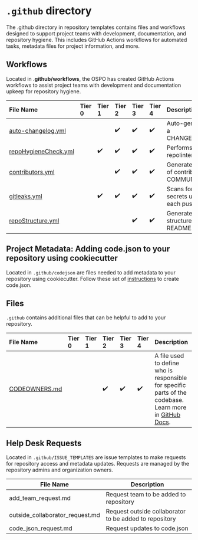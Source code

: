 # `.github` directory

The .github directory in repository templates contains files and workflows designed to support project teams with development, documentation, and repository hygiene. This includes GitHub Actions workflows for automated tasks, metadata files for project information, and more.

## Workflows

Located in .**github/workflows**, the OSPO has created GitHub Actions workflows to assist project teams with development and documentation upkeep for repository hygiene.

| File Name                                                                                                                                                      | Tier 0 | Tier 1 | Tier 2 | Tier 3 | Tier 4 | Description                                      |
| :------------------------------------------------------------------------------------------------------------------------------------------------------------- | :----- | :----- | :----- | :----- | :----- | :----------------------------------------------- |
| [auto-changelog.yml](https://github.com/DSACMS/repo-scaffolder/blob/main/tier3/%7B%7Bcookiecutter.project_slug%7D%7D/.github/workflows/auto-changelog.yml)     |        |        | ✔️     | ✔️     | ✔️     | Auto-generates a CHANGELOG.md                    |
| [repoHygieneCheck.yml](https://github.com/DSACMS/repo-scaffolder/blob/main/tier3/%7B%7Bcookiecutter.project_slug%7D%7D/.github/workflows/repoHygieneCheck.yml) |        | ✔️     | ✔️     | ✔️     | ✔️     | Performs repolinter checks                       |
| [contributors.yml](https://github.com/DSACMS/repo-scaffolder/blob/main/tier3/%7B%7Bcookiecutter.project_slug%7D%7D/.github/workflows/contributors.yml)         |        |        | ✔️     | ✔️     | ✔️     | Generates a list of contributors in COMMUNITY.md |
| [gitleaks.yml](https://github.com/DSACMS/repo-scaffolder/blob/main/tier3/%7B%7Bcookiecutter.project_slug%7D%7D/.github/workflows/gitleaks.yml)                 |        | ✔️     | ✔️     | ✔️     | ✔️     | Scans for secrets upon each push or PR           |
| [repoStructure.yml](https://github.com/DSACMS/repo-scaffolder/blob/main/tier3/%7B%7Bcookiecutter.project_slug%7D%7D/.github/workflows/repoStructure.yml)       |        |        |        | ✔️     | ✔️     | Generates repo structure in README.md            |

## Project Metadata: Adding code.json to your repository using cookiecutter

Located in `.github/codejson` are files needed to add metadata to your repository using cookiecutter. Follow these set of [instructions](https://github.com/DSACMS/repo-scaffolder?tab=readme-ov-file#metadata-collection-using-codejson) to create code.json.

## Files

`.github` contains additional files that can be helpful to add to your repository.

| File Name                                                                                                                              | Tier 0 | Tier 1 | Tier 2 | Tier 3 | Tier 4 | Description                                                                                                                                                                                                                                      |
| :------------------------------------------------------------------------------------------------------------------------------------- | :----- | :----- | :----- | :----- | :----- | :----------------------------------------------------------------------------------------------------------------------------------------------------------------------------------------------------------------------------------------------- |
| [CODEOWNERS.md](https://github.com/DSACMS/repo-scaffolder/blob/main/tier3/%7B%7Bcookiecutter.project_slug%7D%7D/.github/CODEOWNERS.md) |        |        | ✔️     | ✔️     | ✔️     | A file used to define who is responsible for specific parts of the codebase. Learn more in [GitHub Docs](https://docs.github.com/en/repositories/managing-your-repositorys-settings-and-features/customizing-your-repository/about-code-owners). |

## Help Desk Requests

Located in `.github/ISSUE_TEMPLATES` are issue templates to make requests for repository access and metadata updates. Requests are managed by the repository admins and organization owners.

| File Name                       | Description                                            |
| ------------------------------- | ------------------------------------------------------ |
| add_team_request.md             | Request team to be added to repository                 |
| outside_collaborator_request.md | Request outside collaborator to be added to repository |
| code_json_request.md            | Request updates to code.json                           |
